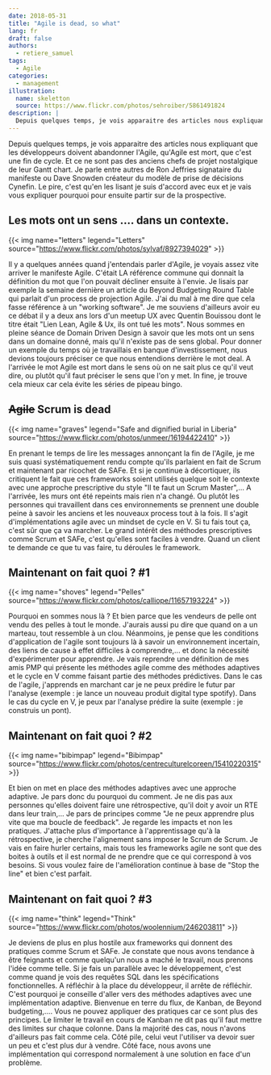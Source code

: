 ```yaml
---
date: 2018-05-31
title: "Agile is dead, so what"
lang: fr
draft: false
authors:
  - retiere_samuel
tags:
  - Agile
categories:
  - management
illustration:
  name: skeletton
  source: https://www.flickr.com/photos/sehroiber/5861491824
description: |
  Depuis quelques temps, je vois apparaitre des articles nous expliquant que les développeurs doivent abandonner l'Agile, qu'Agile est mort, que c'est une fin de cycle. Et ce ne sont pas des anciens chefs de projet nostalgique de leur Gantt chart. Je parle entre autres de Ron Jeffries signataire du manifeste ou Dave Snowden créateur du modèle de prise de décisions Cynefin. Le pire, c'est qu'en les lisant je suis d'accord avec eux et je vais vous expliquer pourquoi pour ensuite partir sur de la prospective.
---
```


Depuis quelques temps, je vois apparaitre des articles nous expliquant que les développeurs doivent abandonner l'Agile, qu'Agile est mort, que c'est une fin de cycle. Et ce ne sont pas des anciens chefs de projet nostalgique de leur Gantt chart. Je parle entre autres de Ron Jeffries signataire du manifeste ou Dave Snowden créateur du modèle de prise de décisions Cynefin. Le pire, c'est qu'en les lisant je suis d'accord avec eux et je vais vous expliquer pourquoi pour ensuite partir sur de la prospective.

## Les mots ont un sens .... dans un contexte.

{{< img name="letters" legend="Letters" source="https://www.flickr.com/photos/sylvaf/8927394029" >}}

Il y a quelques années quand j'entendais parler d'Agile, je voyais assez vite arriver le manifeste Agile. C'était LA référence commune qui donnait la définition du mot que l'on pouvait décliner ensuite à l'envie. Je lisais par exemple la semaine dernière un article du Beyond Budgeting Round Table qui parlait d'un process de projection Agile. J'ai du mal à me dire que cela fasse référence à un "working software". Je me souviens d'ailleurs avoir eu ce débat il y a deux ans lors d'un meetup UX avec Quentin Bouissou dont le titre était "Lien Lean, Agile & Ux, ils ont tué les mots". Nous sommes en pleine séance de Domain Driven Design à savoir que les mots ont un sens dans un domaine donné, mais qu'il n'existe pas de sens global. Pour donner un exemple du temps où je travaillais en banque d'investissement, nous devions toujours préciser ce que nous entendions derrière le mot deal. A l'arrivée le mot Agile est mort dans le sens où on ne sait plus ce qu'il veut dire, ou plutôt qu'il faut préciser le sens que l'on y met. In fine, je trouve cela mieux car cela évite les séries de pipeau bingo.

## <strike>Agile</strike> Scrum is dead

{{< img name="graves" legend="Safe and dignified burial in Liberia" source="https://www.flickr.com/photos/unmeer/16194422410" >}}

En prenant le temps de lire les messages annonçant la fin de l'Agile, je me suis quasi systématiquement rendu compte qu'ils parlaient en fait de Scrum et maintenant par ricochet de SAFe. Et si je continue à décortiquer, ils critiquent le fait que ces frameworks soient utilisés quelque soit le contexte avec une approche prescriptive du style "Il te faut un Scrum Master",... A l'arrivée, les murs ont été repeints mais rien n'a changé. Ou plutôt les personnes qui travaillent dans ces environnements se prennent une double peine à savoir les anciens et les nouveaux process tout à la fois. Il s'agit d'implémentations agile avec un mindset de cycle en V. Si tu fais tout ça, c'est sûr que ça va marcher. Le grand intérêt des méthodes prescriptives comme Scrum et SAFe, c'est qu'elles sont faciles à vendre. Quand un client te demande ce que tu vas faire, tu déroules le framework. 

## Maintenant on fait quoi ? #1

{{< img name="shoves" legend="Pelles" source="https://www.flickr.com/photos/calliope/11657193224" >}}

Pourquoi en sommes nous là ? Et bien parce que les vendeurs de pelle ont vendu des pelles à tout le monde. J'aurais aussi pu dire que quand on a un marteau, tout ressemble à un clou. Néanmoins, je pense que les conditions d'application de l'agile sont toujours là à savoir un environnement incertain, des liens de cause à effet difficiles à comprendre,...  et donc la nécessité d'expérimenter pour apprendre. Je vais reprendre une définition de mes amis PMP qui présente les méthodes agile comme des méthodes adaptives et le cycle en V comme faisant partie des méthodes prédictives. Dans le cas de l'agile, j'apprends en marchant car je ne peux prédire le futur par l'analyse (exemple : je lance un nouveau produit digital type spotify). Dans le cas du cycle en V, je peux par l'analyse prédire la suite (exemple : je construis un pont).

##  Maintenant on fait quoi ? #2

{{< img name="bibimpap" legend="Bibimpap" source="https://www.flickr.com/photos/centreculturelcoreen/15410220315" >}}

Et bien on met en place des méthodes adaptives avec une approche adaptive. Je pars donc du pourquoi du comment. Je ne dis pas aux personnes qu'elles doivent faire une rétrospective, qu'il doit y avoir un RTE dans leur train,... Je pars de principes comme "Je ne peux apprendre plus vite que ma boucle de feedback". Je regarde les impacts et non les pratiques. J'attache plus d'importance à l'apprentissage qu'à la rétrospective, je cherche l'alignement sans imposer le Scrum de Scrum. Je vais en faire hurler certains, mais tous les frameworks agile ne sont que des boites à outils et il est normal de ne prendre que ce qui correspond à vos besoins. Si vous voulez faire de l'amélioration continue à base de "Stop the line" et bien c'est parfait. 

## Maintenant on fait quoi ? #3

{{< img name="think" legend="Think" source="https://www.flickr.com/photos/woolennium/246203811" >}}

Je deviens de plus en plus hostile aux frameworks qui donnent des pratiques comme Scrum et SAFe. Je constate que nous avons tendance à être feignants et comme quelqu'un nous a maché le travail, nous prenons l'idée comme telle. Si je fais un parallèle avec le développement, c'est comme quand je vois des requêtes SQL dans les spécifications fonctionnelles. A réfléchir à la place du développeur, il arrête de réfléchir. 
 C'est pourquoi je conseille d'aller vers des méthodes adaptives avec une implémentation adaptive. Bienvenue en terre du flux, de Kanban, de Beyond budgeting,.... Vous ne pouvez appliquer des pratiques car ce sont plus des principes. Le limiter le travail en cours de Kanban ne dit pas qu'il faut mettre des limites sur chaque colonne. Dans la majorité des cas, nous n'avons d'ailleurs pas fait comme cela. Côté pile, celui veut l'utiliser va devoir suer un peu et c'est plus dur à vendre. Côté face, nous avons une implémentation qui correspond normalement à une solution en face d'un problème. 

